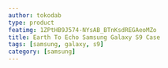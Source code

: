```yaml
---
author: tokodab
type: product
featimg: 1ZPtHB9J574-NYsAB_BTnKsdREGAeoMZo
title: Earth To Echo Samsung Galaxy S9 Case
tags: [samsung, galaxy, s9]
category: [samsung]
---
```

